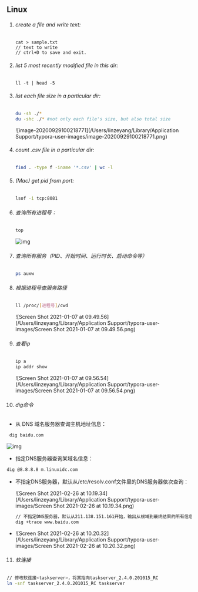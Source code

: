 ## Linux

1. ###### create a file and write text:

   ```shell
   cat > sample.txt
   // text to write
   // ctrl+D to save and exit.
   ```

   

2. ###### list 5 most recently modified file in this dir:

   ```shell
   ll -t | head -5
   ```

3. ###### list each file size in a particular dir:

   ```bash
   du -sh ./* 
   du -shc ./* #not only each file's size, but also total size
   ```

   ![image-20200929100218771](/Users/linzeyang/Library/Application Support/typora-user-images/image-20200929100218771.png)

4. ###### count .csv file in a particular dir:

   ```bash
   find . -type f -iname '*.csv' | wc -l
   ```

   

5. ###### (Mac) get pid from port:

   ```bash
   lsof -i tcp:8081
   ```


6. ###### 查询所有进程号：

   ```bash
   top
   ```

   ![img](https://img-blog.csdnimg.cn/20190611100804819.png?x-oss-process=image/watermark,type_ZmFuZ3poZW5naGVpdGk,shadow_10,text_aHR0cHM6Ly9ibG9nLmNzZG4ubmV0L3FxXzM4Njk1MTgy,size_16,color_FFFFFF,t_70)

7. ###### 查询所有服务（PID、开始时间、运行时长、启动命令等）

   ```bash
   ps auxw
   ```

8. ###### 根据进程号查服务路径

   ```bash
   ll /proc/[进程号]/cwd
   ```

   ![Screen Shot 2021-01-07 at 09.49.56](/Users/linzeyang/Library/Application Support/typora-user-images/Screen Shot 2021-01-07 at 09.49.56.png)

9. ###### 查看ip

   ```bash
   ip a
   ip addr show
   ```

   ![Screen Shot 2021-01-07 at 09.56.54](/Users/linzeyang/Library/Application Support/typora-user-images/Screen Shot 2021-01-07 at 09.56.54.png)

10. ###### dig命令

- 从 DNS 域名服务器查询主机地址信息：

```bash
 dig baidu.com
```

![img](https://images2017.cnblogs.com/blog/952033/201711/952033-20171103133846138-920653866.png)

- 指定DNS服务器查询某域名信息：

```bash
dig @8.8.8.8 m.linuxidc.com
```

- 不指定DNS服务器，默认从/etc/resolv.conf文件里的DNS服务器依次查询：

  ![Screen Shot 2021-02-26 at 10.19.34](/Users/linzeyang/Library/Application Support/typora-user-images/Screen Shot 2021-02-26 at 10.19.34.png)

  ```bash
  // 不指定DNS服务器，默认从211.138.151.161开始，输出从根域到最终结果的所有信息。
  dig +trace www.baidu.com
  ```

- ![Screen Shot 2021-02-26 at 10.20.32](/Users/linzeyang/Library/Application Support/typora-user-images/Screen Shot 2021-02-26 at 10.20.32.png)





11. ###### 软连接

```bash
// 修改软连接<taskserver>，将其指向taskserver_2.4.0.201015_RC
ln -snf taskserver_2.4.0.201015_RC taskserver
```

